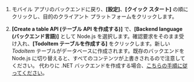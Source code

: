 
1. モバイル アプリのバックエンドに戻り、**[設定]**、**[クイック スタート]** の順にクリックし、目的のクライアント プラットフォームをクリックします。

2. **[Create a table API (テーブル API を作成する)]** で、**[Backend language (バックエンド言語)]** として Node.js を選択します。確認要求をそのまま受け入れ、**[TodoItem テーブルを作成する]** をクリックします。新しい *TodoItem* テーブルがデータベースに作成されます。既存のバックエンドを Node.js に切り替えると、すべてのコンテンツが上書きされるので注意してください。 代わりに .NET バックエンドを作成する場合、[こちらの手順に従ってください](app-service-mobile-dotnet-backend-how-to-use-server-sdk.md#create-app)。

<!---HONumber=AcomDC_0810_2016-->